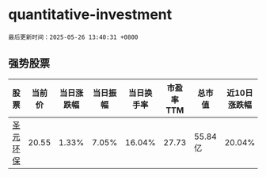# quantitative-investment

`最后更新时间：2025-05-26 13:40:31 +0800`

## 强势股票

|股票|当前价|当日涨跌幅|当日振幅|当日换手率|市盈率TTM|总市值|近10日涨跌幅|
|----|----|----|----|----|----|----|----|
|[圣元环保](https://xueqiu.com/S/SZ300867)|20.55|1.33%|7.05%|16.04%|27.73|55.84亿|20.04%|

